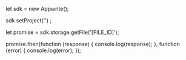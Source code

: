 let sdk = new Appwrite();

sdk
    setProject('')
;

let promise = sdk.storage.getFile('[FILE_ID]');

promise.then(function (response) {
    console.log(response);
}, function (error) {
    console.log(error);
});